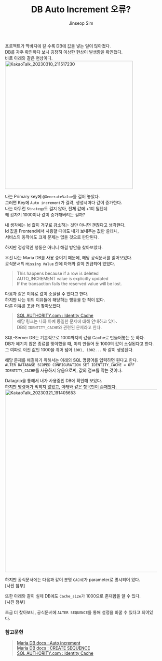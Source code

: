 ﻿---
layout: post
title: "DB Auto Increment 오류?"
categories: ToyProject
tags: [develop]
author:
  - Jinseop Sim
---
프로젝트가 막바지에 갈 수록 DB에 값을 넣는 일이 많아졌다.  
DB를 자주 확인하다 보니 굉장히 이상한 현상이 발생함을 확인했다.  
바로 아래와 같은 현상이다.  
<img width="423" alt="KakaoTalk_20230310_211517230" src="https://user-images.githubusercontent.com/71700079/224524214-17780829-04ea-44c9-b75e-05f0007fd50c.png">  

나는 Primary key에 ```@GenerateValue```를 걸어 놓았다.  
그러면 Key에 ```Auto increment```가 걸려, 생성시마다 값이 증가한다.  
나는 아무런 ```Strategy```도 걸지 않아, 전체 값에 +1이 될텐데  
왜 갑자기 1000이나 값이 증가해버리는 걸까?  

내 생각에는 Id 값이 거꾸로 감소하는 것만 아니면 괜찮다고 생각한다.  
Id 값을 Frontend에서 사용할 때에도 내가 보내주는 값만 쓸테니,  
서비스의 동작에도 크게 문제는 없을 것으로 판단된다.  

하지만 정상적인 행동은 아니니 해결 방안을 찾아보았다.  

우선 나는 Maria DB를 사용 중이기 때문에, 해당 공식문서를 읽어보았다.  
공식문서의 ```Missing Value``` 란에 아래와 같이 언급되어 있었다.  

> This happens because if a row is deleted  
> AUTO_INCREMENT value is explicitly updated  
> If the transaction fails the reserved value will be lost.  

다음과 같은 이유로 값이 소실될 수 있다고 한다.  
하지만 나는 위의 이유들에 해당하는 행동을 한 적이 없다.  
다른 이유를 조금 더 찾아보았다.  

> [SQL AUTHORITY.com : Identity Cache](https://blog.sqlauthority.com/2018/01/24/sql-server-identity-jumping-1000-identity_cache/)  
해당 링크는 나와 아예 동일한 문제에 대해 안내하고 있다.  
DB의 ```IDENTITY_CACHE```와 관련된 문제라고 한다.  

SQL-Server DB는 기본적으로 1000까지의 값을 Cache로 만들어놓는 듯 하다.  
DB가 예기치 않은 종료를 맞이했을 때, 미리 만들어 둔 1000의 값이 소실된다고 한다.  
그 여파로 이전 값인 1000을 뛰어 넘어 ```1001, 1002...``` 와 같이 생성된다.  

해당 문제를 해결하기 위해서는 아래의 SQL 명령어를 입력하면 된다고 한다.  
```ALTER DATABASE SCOPED CONFIGURATION SET IDENTITY_CACHE = OFF```  
```IDENTITY_CACHE```를 사용하지 않음으로써, 값의 점프를 막는 것이다.  

Datagrip을 통해서 내가 사용중인 DB에 확인해 보았다.  
하지만 명령어가 먹히지 않았고, 아래와 같은 항목만이 존재했다.  
<img width="603" alt="KakaoTalk_20230321_191405653" src="https://user-images.githubusercontent.com/71700079/226590823-489eab08-47f9-4744-8a4e-a2d783b69a15.png">  

하지만 공식문서에는 다음과 같이 분명 ```CACHE```가 parameter로 명시되어 있다.  
[사진 첨부]  

또한 아래와 같이 실제 DB에도 ```Cache_size```가 1000으로 존재함을 알 수 있다.  
[사진 첨부]  

조금 더 찾아보니, 공식문서에 ```ALTER SEQUENCE```를 통해 설정을 바꿀 수 있다고 되어있다.

### 참고문헌
> [Maria DB docs : Auto increment](https://mariadb.com/kb/en/auto_increment/)  
> [Maria DB docs : CREATE SEQUENCE](https://mariadb.com/kb/en/create-sequence/)  
> [SQL AUTHORITY.com : Identity Cache](https://blog.sqlauthority.com/2018/01/24/sql-server-identity-jumping-1000-identity_cache/)  
